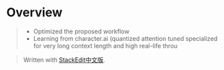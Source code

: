 # Overview
> - Optimized the proposed workflow
> - Learning from character.ai (quantized attention tuned specialized for very long context length and high real-life throu

> Written with [StackEdit中文版](https://stackedit.cn/).
<!--stackedit_data:
eyJoaXN0b3J5IjpbLTE5MDgzNDY4NTldfQ==
-->